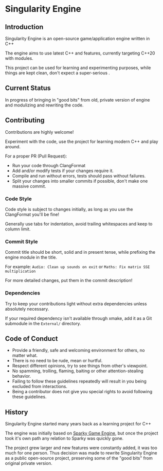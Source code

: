 # Singularity Engine

## Introduction

Singularity Engine is an open-source game/application engine written in C++

The engine aims to use latest C++ and features, currently targeting C++20 with modules.

This project can be used for learning and experimenting purposes,
while things are kept clean, don't expect a super-serious .

## Current Status

In progress of bringing in "good bits" from old, private version of engine and modulizing and rewriting the code.

## Contributing

Contributions are highly welcome!

Experiment with the code, use the project for learning modern C++ and play around.

For a proper PR (Pull Request):

* Run your code through ClangFormat
* Add and/or modify tests if your changes require it.
* Compile and run without errors, tests should pass without failures.
* Split your changes into smaller commits if possible, don't make one massive commit.

### Code Style

Code style is subject to changes initially, as long as you use the ClangFormat you'll be fine!

Generally use tabs for indentation, avoid trailing whitespaces and keep to column limit.

### Commit Style

Commit title should be short, solid and in present tense, while prefixing the engine module in the title.

For example: `Audio: Clean up sounds on exit` or `Maths: Fix matrix SSE multiplication`

For more detailed changes, put them in the commit description!

### Dependencies

Try to keep your contributions light without extra dependencies unless absolutely necessary.

If your required dependency isn't available through xmake, add it as a Git submodule in the `External/` directory.

## Code of Conduct

* Provide a friendly, safe and welcoming environment for others, no matter what.
* There is no need to be rude, mean or hurtful.
* Respect different opinions, try to see things from other's viewpoint.
* No spamming, trolling, flaming, baiting or other attention-stealing behavior.
* Failing to follow these guidelines repeatedly will result in you being excluded from interactions.
* Being a contributor does not give you special rights to avoid following these guidelines.

## History

Singularity Engine started many years back as a learning project for C++

The engine was initially based on [Sparky Game Engine](https://github.com/TheCherno/Sparky),
but once the project took it's own path any relation to Sparky was quickly gone.

The project grew larger and new features were constantly added, it was too much for one person.
Thus decision was made to rewrite Singularity Engine as a public open-source project,
preserving some of the "good bits" from original private version.
